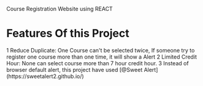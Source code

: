 Course Registration Website using REACT 

<h1> Features Of this Project</h1>
1 Reduce Duplicate:  One Course can't be selected twice, If someone try to register one course more than one time, it will show a Alert
2 Limited Credit Hour: None can select course more than 7 hour credit hour.
3 Instead of browser default alert, this project have used [@Sweet Alert](https://sweetalert2.github.io/)
